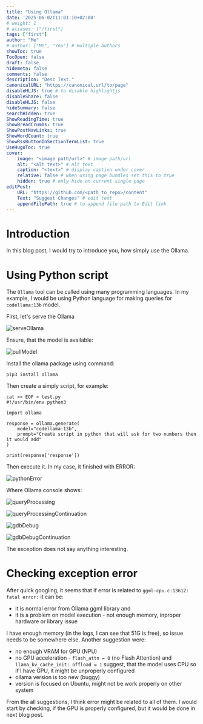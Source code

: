 ```yaml
---
title: "Using Ollama"
date: '2025-06-02T11:01:10+02:00'
# weight: 1
# aliases: ["/first"]
tags: ["first"]
author: "Me"
# author: ["Me", "You"] # multiple authors
showToc: true
TocOpen: false
draft: false
hidemeta: false
comments: false
description: "Desc Text."
canonicalURL: "https://canonical.url/to/page"
disableHLJS: true # to disable highlightjs
disableShare: false
disableHLJS: false
hideSummary: false
searchHidden: true
ShowReadingTime: true
ShowBreadCrumbs: true
ShowPostNavLinks: true
ShowWordCount: true
ShowRssButtonInSectionTermList: true
UseHugoToc: true
cover:
    image: "<image path/url>" # image path/url
    alt: "<alt text>" # alt text
    caption: "<text>" # display caption under cover
    relative: false # when using page bundles set this to true
    hidden: true # only hide on current single page
editPost:
    URL: "https://github.com/<path_to_repo>/content"
    Text: "Suggest Changes" # edit text
    appendFilePath: true # to append file path to Edit link
---
```

# Introduction

In this blog post, I would try to introduce you, how simply use the Ollama.

# Using Python script

The `Ollama` tool can be called using many programming languages. In my example,
I would be using Python language for making queries for `codellama:13b` model.

First, let's serve the Ollama

![serveOllama](../../posts/images/01-serve-ollama.jpg)

Ensure, that the model is available:

![pullModel](../../posts/images/02-pull-model.jpg)

Install the ollama package using command:

```shell
pip3 install ollama
```

Then create a simply script, for example:

```shell
cat << EOF > test.py
#!/usr/bin/env python3

import ollama

response = ollama.generate(
    model="codellama:13b",
    prompt="Create script in python that will ask for two numbers then it would add"
)

print(response['response'])
```

Then execute it. In my case, it finished with ERROR:

![pythonError](../../posts/images/03-python-error.jpg)

Where Ollama console shows:

![queryProcessing](../../posts/images/04-query-processing.jpg)

![queryProcessingContinuation](../../posts/images/05-query-processing-continuation.jpg)

![gdbDebug](../../posts/images/06-query-processing-gdb.jpg)

![gdbDebugContinuation](../../posts/images/06-query-processing-gdb-continuation.jpg)

The exception does not say anything interesting.

# Checking exception error

After quick googling, it seems that if error is related to `ggml-cpu.c:13612: fatal error:`
it can be:

* it is normal error from Ollama ggml library and
* it is a problem on model execution - not enough memory, inproper hardware or
  library issue

I have enough memory (in the logs, I can see that 51G is free), so issue needs to
be somewhere else. Another suggestion were:

* no enough VRAM for GPU (NPU)
* no GPU acceleration - `flash_attn = 0` (no Flash Attention) and `llama_kv_cache_init: offload = 1`
  suggest, that the model uses CPU so if I have GPU, it might be unproperly configured
* ollama version is too new (buggy)
* version is focused on Ubuntu, might not be work properly on other system

From the all suggestions, I think error might be related to all of them.
I would start by checking, if the GPU is properly configured, but it would be done
in next blog post.
